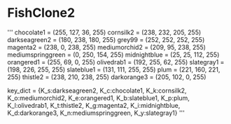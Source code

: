 # FishClone2

'''
chocolate1 = (255, 127, 36, 255)
cornsilk2 = (238, 232, 205, 255)
darkseagreen2 = (180, 238, 180, 255)
grey99 = (252, 252, 252, 255)
magenta2 = (238, 0, 238, 255)
mediumorchid2 = (209, 95, 238, 255)
mediumspringgreen = (0, 250, 154, 255)
midnightblue = (25, 25, 112, 255)
orangered1 = (255, 69, 0, 255)
olivedrab1 = (192, 255, 62, 255)
slategray1 = (198, 226, 255, 255)
slateblue1 = (131, 111, 255, 255)
plum = (221, 160, 221, 255)
thistle2 = (238, 210, 238, 255)
darkorange3 = (205, 102, 0, 255)

key_dict = {K_s:darkseagreen2, K_c:chocolate1, K_k:cornsilk2, 
    K_o:mediumorchid2, K_e:orangered1, K_b:slateblue1, K_p:plum,
    K_l:olivedrab1, K_t:thistle2, K_g:magenta2, K_i:midnightblue,
    K_d:darkorange3, K_n:mediumspringgreen, K_y:slategray1}
    '''
